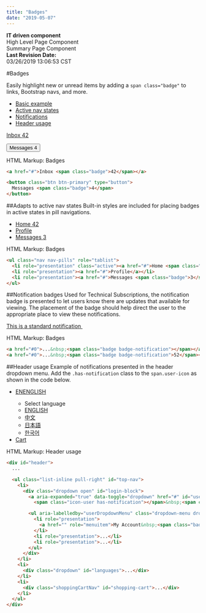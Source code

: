 ```yaml
---
title: "Badges"
date: "2019-05-07"
---
```

<div class="mt1 alert alert-info text-center">
  <div class="row ">
    <div class="col-md-3"> <strong>IT driven component</strong> </div>
    <div class="col-md-3 "> <span class="icon-cancel-circle22 alert-danger"></span> High Level Page Component </div>
    <div class="col-md-3 "> <span class="icon-checkmark-circle2 alert-success"></span> Summary Page Component </div>
    <div class="col-md-3  "> <strong>Last Revision Date:</strong><br>
      <script>document.write(document.lastModified);</script>03/26/2019 13:06:53 CST </div>
  </div>
</div>

#Badges

Easily highlight new or unread items by adding a `span class="badge"` to links, Bootstrap navs, and more.

<ul class="nav-piped is-large">
<li><a href="#basic">Basic example</a></li>
<li><a href="#active">Active nav states</a></li>
<li><a href="#notifications">Notifications</a></li>
<li><a href="#headerUsage">Header usage</a></li>
</ul>

<a href="#">Inbox <span class="badge">42</span></a>

<button class="btn btn-primary" type="button">Messages <span class="badge">4</span></button>

<p class="segment-subtitle">HTML Markup: Badges</p>

```html
<a href="#">Inbox <span class="badge">42</span></a>

<button class="btn btn-primary" type="button">
  Messages <span class="badge">4</span>
</button>
```

##Adapts to active nav states
Built-in styles are included for placing badges in active states in pill navigations.

<ul class="nav nav-pills" role="tablist">
  <li role="presentation" class="active">
    <a href="#">Home <span class="badge">42</span></a></li>
  <li role="presentation">
    <a href="#">Profile</a>
  </li>
  <li role="presentation">
    <a href="#">Messages <span class="badge">3</span></a>
  </li>
</ul>

<p class="segment-subtitle">HTML Markup: Badges</p>

```html
<ul class="nav nav-pills" role="tablist">
  <li role="presentation" class="active"><a href="#">Home <span class="badge">42</span></a></li>
  <li role="presentation"><a href="#">Profile</a></li>
  <li role="presentation"><a href="#">Messages <span class="badge">3</span></a></li>
</ul>
```

##Notification badges
Used for Technical Subscriptions, the notification badge is presented to let users know there are updates that available for viewing. The placement of the badge should help direct the user to the appropriate place to view these notifications.

<a href="#0">This is a standard notification&nbsp;<span class="badge badge-notification"></span></a>

<p class="segment-subtitle">HTML Markup: Badges</p>

```html
<a href="#0">...&nbsp;<span class="badge badge-notification"></span></a>
<a href="#0">...&nbsp;<span class="badge badge-notification">52</span></a>
```

##Header usage
Example of notifications presented in the header dropdown menu. Add the `.has-notification` class to the `span.user-icon` as shown in the code below.

<div class="pb2" id="header">
<ul class="list-inline pull-right" id="top-nav">
  <li>
    <div class="dropdown" id="languages">
      <a aria-expanded="false" data-toggle="dropdown" href="#" id="languageDropdownMenu"><span class="icon-globe2"></span><span class="currentSiteLang"><span>EN</span><span>ENGLISH</span></span><span class="icon-angle-down"></span></a>
      <ul aria-labelledby="languageDropdownMenu" class="dropdown-menu dropdown-menu-right" id="language-actions" role="menu">
        <li class="select-lang" role="presentation">Select language</li>
        <li role="presentation">
          <a class="lang-en selected" href="//www.nxp.com/?lang=en&amp;lang_cd=en&amp;" role="menuitem"><span class="icon-earth2 pull-left"></span><span class="icon-checkmark3 fsl-orange-text pull-right"></span>ENGLISH</a>
        </li>
        <li role="presentation">
          <a class="lang-zh" href="//www.nxp.com/cn/?lang=cn&amp;lang_cd=zh-Hans&amp;" role="menuitem"><span class="flag flag-zh pull-left"></span>中文</a>
        </li>
        <li role="presentation">
          <a class="lang-ja" href="//www.nxp.com/jp/?lang=jp&amp;lang_cd=jp&amp;" role="menuitem"><span class="flag flag-ja pull-left"></span>日本語</a>
        </li>
        <li role="presentation">
          <a class="lang-ko" href="//www.nxp.com/ko/?lang=ko&amp;lang_cd=ko&amp;" role="menuitem"><span class="flag flag-ko pull-left"></span>한국어</a>
        </li>
      </ul>
    </div>
  </li>
  <li>
    <div class="shoppingCartNav" id="shopping-cart">
      <a href="//www.nxp.com/webapp/ecommerce.show_cart.framework"><span class="icon-cart4"></span><span class="shoppingCartNav-label">Cart</span></a>
    </div>
  </li>
</ul>
</div>

<p class="segment-subtitle">HTML Markup: Header usage</p>

```html
<div id="header">
  ...

  <ul class="list-inline pull-right" id="top-nav">
    <li>
      <div class="dropdown open" id="login-block">
        <a aria-expanded="true" data-toggle="dropdown" href="#" id="userDropDownMenu">
          <span class="icon-user has-notification"></span>&nbsp;<span class="ctHidden" id="userName">Daniel</span>&nbsp;<span class="icon-arrow-down2"></span></a>

        <ul aria-labelledby="userDropdownMenu" class="dropdown-menu dropdown-menu-right dtmHeaderLogin" id="user-actions" role="menu">
          <li role="presentation">
            <a href="" role="menuitem">My Account&nbsp;<span class="badge badge-notification"></span></a>
          </li>
          <li role="presentation">...</li>
          <li role="presentation">...</li>
        </ul>
      </div>
    </li>
    <li>
      <div class="dropdown" id="languages">...</div>
    </li>
    <li>
      <div class="shoppingCartNav" id="shopping-cart">...</div>
    </li>
  </ul>
</div>
```